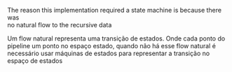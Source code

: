 The reason this implementation required a state machine is because there was  
no natural flow to the recursive data

Um flow natural representa uma transição de estados. Onde cada ponto do pipeline um ponto no espaço estado, quando não há esse flow natural é necessário usar máquinas de estados para representar a transição no espaço de estados